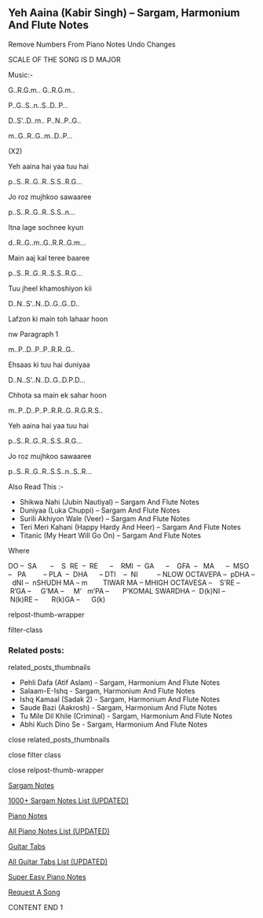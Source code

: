
## Yeh Aaina (Kabir Singh) – Sargam, Harmonium And Flute Notes

Remove Numbers From Piano Notes
Undo Changes

SCALE OF THE SONG IS D MAJOR

Music:-

G..R.G.m.. G..R.G.m..

P..G..S..n..S..D..P…

D..S’..D..m.. P..N..P..G..

m..G..R..G..m..D..P…

(X2)

Yeh aaina hai yaa tuu hai

p..S..R..G..R..S.S..R.G…

Jo roz mujhkoo sawaaree

p..S..R..G..R..S.S..n…

Itna lage sochnee kyun

d..R..G..m..G..R.R..G.m…

Main aaj kal teree baaree

p..S..R..G..R..S.S..R.G…

Tuu jheel khamoshiyon kii

D..N..S’..N..D..G..G..D..

Lafzon ki main toh lahaar hoon

nw Paragraph 1

m..P..D..P..P..R.R..G..

Ehsaas ki tuu hai duniyaa

D..N..S’..N..D..G..D.P.D…

Chhota sa main ek sahar hoon

m..P..D..P..P..R.R..G..R.G.R.S..

Yeh aaina hai yaa tuu hai

p..S..R..G..R..S.S..R.G…

Jo roz mujhkoo sawaaree

p..S..R..G..R..S.S..n..S..R…



Also Read This :-



* Shikwa Nahi (Jubin Nautiyal) – Sargam And Flute Notes
* Duniyaa (Luka Chuppi) – Sargam And Flute Notes
* Surili Akhiyon Wale (Veer) – Sargam And Flute Notes
* Teri Meri Kahani (Happy Hardy And Heer) – Sargam And Flute Notes
* Titanic (My Heart Will Go On) – Sargam And Flute Notes

Where



DO –  SA       –    S  RE  –  RE      –    RMI  –  GA      –    GFA  –   MA      –  MSO  –   PA         – PLA  –  DHA      – DTI    –  NI          – NLOW OCTAVEPA –  pDHA –  dNI –  nSHUDH MA – m        TIWAR MA – MHIGH OCTAVESA –    S’RE –     R’GA –     G’MA –     M’   m’PA –       P’KOMAL SWARDHA –  D(k)NI –       N(k)RE –       R(k)GA –      G(k)



relpost-thumb-wrapper

filter-class

### Related posts:

related_posts_thumbnails

* Pehli Dafa (Atif Aslam) - Sargam, Harmonium And Flute Notes
* Salaam-E-Ishq - Sargam, Harmonium And Flute Notes
* Ishq Kamaal (Sadak 2) - Sargam, Harmonium And Flute Notes
* Saude Bazi (Aakrosh) - Sargam, Harmonium And Flute Notes
* Tu Mile Dil Khile (Criminal) - Sargam, Harmonium And Flute Notes
* Abhi Kuch Dino Se - Sargam, Harmonium And Flute Notes

close related_posts_thumbnails

close filter class

close relpost-thumb-wrapper

[Sargam Notes](https://www.notationsworld.com/sargam-notes.html)

[1000+ Sargam Notes List (UPDATED)](https://www.notationsworld.com/all-songs-list-sargam-notes.html)

[Piano Notes](https://www.notationsworld.com/piano-notes.html)

[All Piano Notes List (UPDATED)](https://www.notationsworld.com/all-songs-list-piano-notes.html)

[Guitar Tabs](https://www.notationsworld.com/guitar-tabs.html)

[All Guitar Tabs List (UPDATED)](https://www.notationsworld.com/all-songs-list-guitar-tabs.html)

[Super Easy Piano Notes](https://studywall.in/)

[Request A Song](https://www.notationsworld.com/request-a-song.html)

CONTENT END 1

